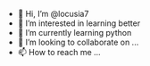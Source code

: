 - 👋 Hi, I’m @locusia7
- 👀 I’m interested in learning better
- 🌱 I’m currently learning python
- 💞️ I’m looking to collaborate on ...
- 📫 How to reach me ...

<!---
locusia7/locusia7 is a ✨ special ✨ repository because its `README.md` (this file) appears on your GitHub profile.
You can click the Preview link to take a look at your changes.
--->
